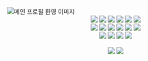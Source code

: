 <img src="https://user-images.githubusercontent.com/119390662/205488673-416882b3-4e45-404f-9b22-4ae68bf3808e.png" alt="메인 프로필 환영 이미지" />
<br/>
<div align="center">
  <img src="https://img.shields.io/badge/HTML-E34F26?style=flat-square&logo=HTML5&logoColor=white"/>
  <img src="https://img.shields.io/badge/CSS3-1572B6?style=flat-square&logo=CSS3&logoColor=white"/>
  <img src="https://img.shields.io/badge/Sass-CC6699?style=flat-square&logo=sass&logoColor=white"/>
  <img src="https://img.shields.io/badge/JavaScript-F7DF1E?style=flat-square&logo=JavaScript&logoColor=white"/>
  <img src="https://img.shields.io/badge/jQuery-0769AD?style=flat-square&logo=jQuery&logoColor=white"/>
  <img src="https://img.shields.io/badge/VSCode-5C2D91?style=flat-square&logo=Visual Studio Code&logoColor=white"/>
  <br/>
  <img src="https://img.shields.io/badge/React-61DAFB?style=flat-square&logo=react&logoColor=white"/>
  <img src="https://img.shields.io/badge/TypeScript-3178C6?style=flat-square&logo=typescript&logoColor=white"/>
  <img src="https://img.shields.io/badge/Next.js-000000?style=flat-square&logo=nextdotjs&logoColor=white"/>
  <img src="https://img.shields.io/badge/GSAP-88CE02?style=flat-square&logo=greensock&logoColor=white"/>
  <img src="https://img.shields.io/badge/MongoDB-47A248?style=flat-square&logo=mongodb&logoColor=white"/>
  <img src="https://img.shields.io/badge/Firebase-FFCA28?style=flat-square&logo=firebase&logoColor=white"/>
  <br/>
  <img src="https://img.shields.io/badge/Adobe Photoshop-31A8FF?style=flat-square&logo=Adobe Photoshop&logoColor=white"/>
  <img src="https://img.shields.io/badge/Adobe Illustrator-FF9A00?style=flat-square&logo=Adobe Illustrator&logoColor=white"/>
  <img src="https://img.shields.io/badge/Adobe XD-FF61F6?style=flat-square&logo=Adobe XD&logoColor=white"/>
  <img src="https://img.shields.io/badge/Adobe Premiere Pro-9999FF?style=flat-square&logo=Adobe Premiere Pro&logoColor=white"/>
</div>
<br/>
<div align="center">
  <a href="https://github.com/jangjihoon96" target="_blank"><img src="https://img.shields.io/badge/GitHub-181717?style=flat-square&logo=GitHub&logoColor=white"/></a>
  <a href="https://www.notion.so/Git-Github-CLI-ce098e19a9214cc5bc74dcc26af24c5c" target="_blank"><img src="https://img.shields.io/badge/Notion-000000?style=flat-square&logo=Notion&logoColor=white"/></a>
</div>
